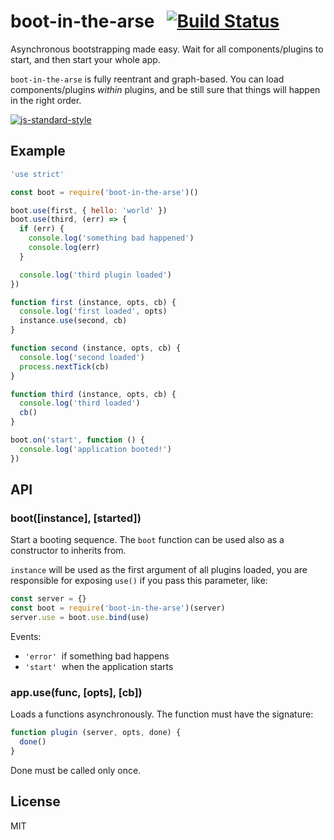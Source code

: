 # boot-in-the-arse &nbsp;&nbsp;[![Build Status](https://travis-ci.org/mcollina/boot-in-the-arse.svg)](https://travis-ci.org/mcollina/boot-in-the-arse)

Asynchronous bootstrapping made easy. Wait for all components/plugins to start, and then start your whole app.

`boot-in-the-arse` is fully reentrant and graph-based. You can load
components/plugins _within_ plugins, and be still sure that things will
happen in the right order.

[![js-standard-style](https://raw.githubusercontent.com/feross/standard/master/badge.svg)](https://github.com/feross/standard)

## Example

```js
'use strict'

const boot = require('boot-in-the-arse')()

boot.use(first, { hello: 'world' })
boot.use(third, (err) => {
  if (err) {
    console.log('something bad happened')
    console.log(err)
  }

  console.log('third plugin loaded')
})

function first (instance, opts, cb) {
  console.log('first loaded', opts)
  instance.use(second, cb)
}

function second (instance, opts, cb) {
  console.log('second loaded')
  process.nextTick(cb)
}

function third (instance, opts, cb) {
  console.log('third loaded')
  cb()
}

boot.on('start', function () {
  console.log('application booted!')
})
```

## API

### boot([instance], [started])

Start a booting sequence. The `boot` function can be used also as a
constructor to inherits from.

`instance` will be used as the first
argument of all plugins loaded, you are responsible for exposing
`use()` if you pass this parameter, like:

```js
const server = {}
const boot = require('boot-in-the-arse')(server)
server.use = boot.use.bind(use)
```

Events:

* `'error'`  if something bad happens
* `'start'`  when the application starts

### app.use(func, [opts], [cb])

Loads a functions asynchronously. The function must have the
signature:

```js
function plugin (server, opts, done) {
  done()
}
```

Done must be called only once.

## License

MIT
